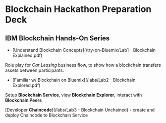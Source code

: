 # Blockchain Hackathon Preparation Deck


## IBM Blockchain Hands-On Series

* [Understand Blockchain Concepts](/try-on-Bluemix/Lab1 - Blockchain Explained.pdf) 

Role play for *Car Leasing* business flow, to show how a blockchain transfers assets between participants.

* [Familiar w/ Blockchain on Bluemix](/labs/Lab2 - Blockchain Explored.pdf) 

Setup **Blockchain Service**, view **Blockchain Explorer**, interact with **Blockchain Peers**

[Developer **Chaincode**](/labs/Lab3 - Blockchain Unchained) - create and deploy Chaincode to Blockchain Service
